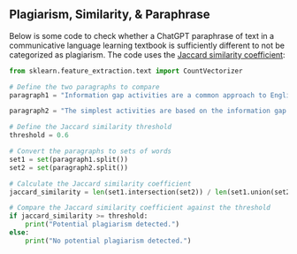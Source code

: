 ## Plagiarism, Similarity, & Paraphrase 

Below is some code to check whether a ChatGPT paraphrase of text in a communicative language learning textbook is sufficiently different 
to not be categorized as plagiarism. The code uses the [Jaccard similarity coefficient](https://en.wikipedia.org/wiki/Jaccard_index#:~:text=The%20Jaccard%20coefficient%20is%20widely,to%20bags%2C%20i.e.%2C%20Multisets.): 

```python
from sklearn.feature_extraction.text import CountVectorizer

# Define the two paragraphs to compare
paragraph1 = "Information gap activities are a common approach to English language learning that involves providing students with tasks or challenges that require them to acquire new information in order to be successful. These activities typically involve a scenario in which one student (Student A) possesses information that the other student (Student B) does not, and Student B must gather that information in order to complete the task or solve the problem. Information gap activities may be one-sided or reciprocal, and can be played in pairs or small groups, with each member of the group possessing some unique piece of information."

paragraph2 = "The simplest activities are based on the information gap principle. In these activities Student A has access to some information which is not held by Student B. Student B must acquire this information to complete a task successfully. This type of game may be one-sided, as in the above example, or reciprocal, where both players have information which they must pool to solve a common problem. The games may be played in pairs or in small groups, where all the members of the group have some information."

# Define the Jaccard similarity threshold
threshold = 0.6

# Convert the paragraphs to sets of words
set1 = set(paragraph1.split())
set2 = set(paragraph2.split())

# Calculate the Jaccard similarity coefficient
jaccard_similarity = len(set1.intersection(set2)) / len(set1.union(set2))

# Compare the Jaccard similarity coefficient against the threshold
if jaccard_similarity >= threshold:
    print("Potential plagiarism detected.")
else:
    print("No potential plagiarism detected.")
```
